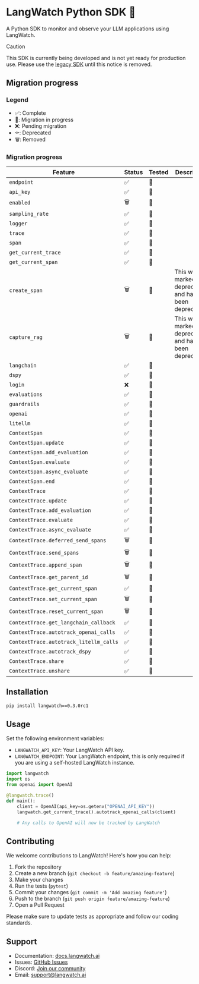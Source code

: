 # LangWatch Python SDK 🐍

A Python SDK to monitor and observe your LLM applications using LangWatch.

> [!CAUTION]
> This SDK is currently being developed and is not yet ready for production use. Please use the [legacy SDK](../../python-sdk-legacy/) until this notice is removed.

## Migration progress

### Legend

-   ✅: Complete
-   🚧: Migration in progress
-   ❌: Pending migration
-   ⚰: Deprecated
-   🗑️: Removed

### Migration progress

| Feature                                | Status | Tested | Description                                               |
| -------------------------------------- | ------ | ------ | --------------------------------------------------------- |
| `endpoint`                             | ✅     | 🔄     |                                                           |
| `api_key`                              | ✅     | 🔄     |                                                           |
| `enabled`                              | 🗑️     | 🔄     |                                                           |
| `sampling_rate`                        | ✅     | 🔄     |                                                           |
| `logger`                               | ✅     | 🔄     |                                                           |
| `trace`                                | ✅     | 🔄     |                                                           |
| `span`                                 | ✅     | 🔄     |                                                           |
| `get_current_trace`                    | ✅     | 🔄     |                                                           |
| `get_current_span`                     | ✅     | 🔄     |                                                           |
| `create_span`                          | 🗑️     | 🔄     | This was marked for deprecation, and has been deprecated. |
| `capture_rag`                          | 🗑️     | 🔄     | This was marked for deprecation, and has been deprecated. |
| `langchain`                            | ✅     | 🔄     |                                                           |
| `dspy`                                 | ✅     | 🔄     |                                                           |
| `login`                                | ❌     | 🔄     |                                                           |
| `evaluations`                          | ✅     | 🔄     |                                                           |
| `guardrails`                           | ✅     | 🔄     |                                                           |
| `openai`                               | ✅     | 🔄     |                                                           |
| `litellm`                              | ✅     | 🔄     |                                                           |
| `ContextSpan`                          | ✅     | 🔄     |                                                           |
| `ContextSpan.update`                   | ✅     | 🔄     |                                                           |
| `ContextSpan.add_evaluation`           | ✅     | 🔄     |                                                           |
| `ContextSpan.evaluate`                 | ✅     | 🔄     |                                                           |
| `ContextSpan.async_evaluate`           | ✅     | 🔄     |                                                           |
| `ContextSpan.end`                      | ✅     | 🔄     |                                                           |
| `ContextTrace`                         | ✅     | 🔄     |                                                           |
| `ContextTrace.update`                  | ✅     | 🔄     |                                                           |
| `ContextTrace.add_evaluation`          | ✅     | 🔄     |                                                           |
| `ContextTrace.evaluate`                | ✅     | 🔄     |                                                           |
| `ContextTrace.async_evaluate`          | ✅     | 🔄     |                                                           |
| `ContextTrace.deferred_send_spans`     | 🗑️     | 🔄     |                                                           |
| `ContextTrace.send_spans`              | 🗑️     | 🔄     |                                                           |
| `ContextTrace.append_span`             | 🗑️     | 🔄     |                                                           |
| `ContextTrace.get_parent_id`           | 🗑️     | 🔄     |                                                           |
| `ContextTrace.get_current_span`        | ✅     | 🔄     |                                                           |
| `ContextTrace.set_current_span`        | 🗑️     | 🔄     |                                                           |
| `ContextTrace.reset_current_span`      | 🗑️     | 🔄     |                                                           |
| `ContextTrace.get_langchain_callback`  | ✅     | 🔄     |                                                           |
| `ContextTrace.autotrack_openai_calls`  | ✅     | 🔄     |                                                           |
| `ContextTrace.autotrack_litellm_calls` | ✅     | 🔄     |                                                           |
| `ContextTrace.autotrack_dspy`          | ✅     | 🔄     |                                                           |
| `ContextTrace.share`                   | ✅     | 🔄     |                                                           |
| `ContextTrace.unshare`                 | ✅     | 🔄     |                                                           |

## Installation

```bash
pip install langwatch==0.3.0rc1
```

## Usage

Set the following environment variables:

- `LANGWATCH_API_KEY`: Your LangWatch API key.
- `LANGWATCH_ENDPOINT`: Your LangWatch endpoint, this is only required if you are using a self-hosted LangWatch instance.

```python
import langwatch
import os
from openai import OpenAI

@langwatch.trace()
def main():
    client = OpenAI(api_key=os.getenv("OPENAI_API_KEY"))
    langwatch.get_current_trace().autotrack_openai_calls(client)

    # Any calls to OpenAI will now be tracked by LangWatch

```

## Contributing

We welcome contributions to LangWatch! Here's how you can help:

1. Fork the repository
2. Create a new branch (`git checkout -b feature/amazing-feature`)
3. Make your changes
4. Run the tests (`pytest`)
5. Commit your changes (`git commit -m 'Add amazing feature'`)
6. Push to the branch (`git push origin feature/amazing-feature`)
7. Open a Pull Request

Please make sure to update tests as appropriate and follow our coding standards.

## Support

- Documentation: [docs.langwatch.ai](https://docs.langwatch.ai)
- Issues: [GitHub Issues](https://github.com/langwatch/langwatch/issues)
- Discord: [Join our community](https://discord.gg/langwatch)
- Email: [support@langwatch.ai](mailto:support@langwatch.ai)
